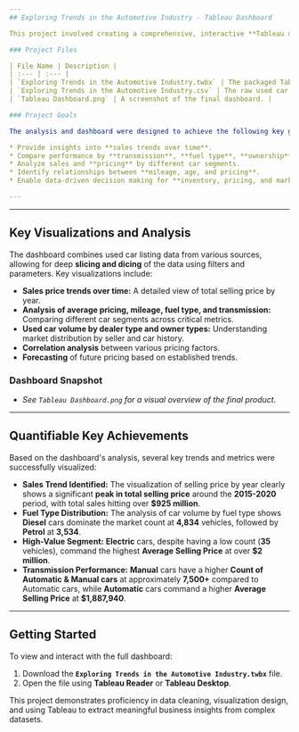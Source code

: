 ```yaml
---
## Exploring Trends in the Automotive Industry - Tableau Dashboard

This project involved creating a comprehensive, interactive **Tableau dashboard** to visualize and analyze used car sales data. The goal was to provide actionable insights into key market trends, performance metrics, and pricing factors within the automotive industry, enabling **data-driven decision-making**.

### Project Files

| File Name | Description |
| :--- | :--- |
| `Exploring Trends in the Automotive Industry.twbx` | The packaged Tableau workbook containing the dashboard and data. |
| `Exploring Trends in the Automotive Industry.csv` | The raw used car sales data used for the analysis. |
| `Tableau Dashboard.png` | A screenshot of the final dashboard. |

### Project Goals

The analysis and dashboard were designed to achieve the following key goals:

* Provide insights into **sales trends over time**.
* Compare performance by **transmission**, **fuel type**, **ownership**, and other segments.
* Analyze sales and **pricing** by different car segments.
* Identify relationships between **mileage, age, and pricing**.
* Enable data-driven decision making for **inventory, pricing, and marketing**.

---
```


---

## Key Visualizations and Analysis

The dashboard combines used car listing data from various sources, allowing for deep **slicing and dicing** of the data using filters and parameters. Key visualizations include:

* **Sales price trends over time:** A detailed view of total selling price by year.
* **Analysis of average pricing, mileage, fuel type, and transmission:** Comparing different car segments across critical metrics.
* **Used car volume by dealer type and owner types:** Understanding market distribution by seller and car history.
* **Correlation analysis** between various pricing factors.
* **Forecasting** of future pricing based on established trends.

### Dashboard Snapshot

* *See `Tableau Dashboard.png` for a visual overview of the final product.*

---

## Quantifiable Key Achievements

Based on the dashboard's analysis, several key trends and metrics were successfully visualized:

* **Sales Trend Identified:** The visualization of selling price by year clearly shows a significant **peak in total selling price** around the **2015-2020** period, with total sales hitting over **\$925 million**.
* **Fuel Type Distribution:** The analysis of car volume by fuel type shows **Diesel** cars dominate the market count at **4,834** vehicles, followed by **Petrol** at **3,534**.
* **High-Value Segment:** **Electric** cars, despite having a low count (**35** vehicles), command the highest **Average Selling Price** at over **\$2 million**.
* **Transmission Performance:** **Manual** cars have a higher **Count of Automatic & Manual cars** at approximately **7,500+** compared to Automatic cars, while **Automatic** cars command a higher **Average Selling Price** at **\$1,887,940**.

---

## Getting Started

To view and interact with the full dashboard:

1.  Download the **`Exploring Trends in the Automotive Industry.twbx`** file.
2.  Open the file using **Tableau Reader** or **Tableau Desktop**.

This project demonstrates proficiency in data cleaning, visualization design, and using Tableau to extract meaningful business insights from complex datasets.
